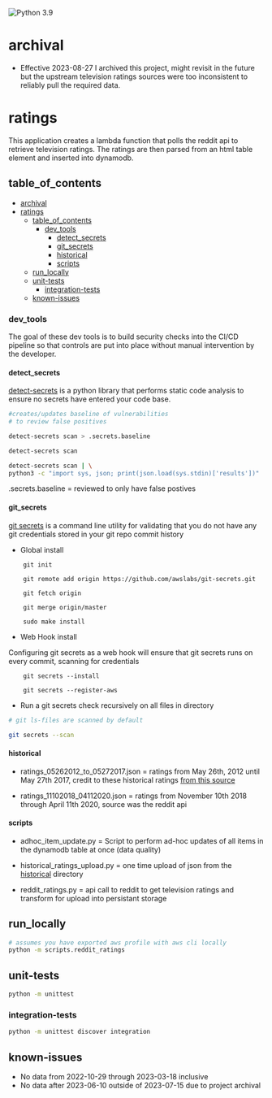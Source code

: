 ![Python 3.9](https://img.shields.io/badge/python-3.9-blue.svg)

# archival
- Effective 2023-08-27 I archived this project, might revisit in the future but the upstream television ratings sources were too inconsistent to reliably pull the required data.
  

# ratings

This application creates a lambda function that polls the reddit api to retrieve television ratings. The ratings are then parsed from an html table element and inserted into dynamodb. 


## table_of_contents


- [archival](#archival)
- [ratings](#ratings)
  - [table\_of\_contents](#table_of_contents)
    - [dev\_tools](#dev_tools)
      - [detect\_secrets](#detect_secrets)
      - [git\_secrets](#git_secrets)
      - [historical](#historical)
      - [scripts](#scripts)
  - [run\_locally](#run_locally)
  - [unit-tests](#unit-tests)
    - [integration-tests](#integration-tests)
  - [known-issues](#known-issues)





### dev_tools

The goal of these dev tools is to build security checks into the CI/CD pipeline so that controls are put into place without manual intervention by the developer.



#### detect_secrets
[detect-secrets](https://github.com/Yelp/detect-secrets) is a python library that performs static code analysis to ensure no secrets have entered your code base.


```bash
#creates/updates baseline of vulnerabilities 
# to review false positives

detect-secrets scan > .secrets.baseline
```

```bash
detect-secrets scan

detect-secrets scan | \
python3 -c "import sys, json; print(json.load(sys.stdin)['results'])"
```


.secrets.baseline = reviewed to only have false postives 

#### git_secrets

[git secrets](https://github.com/awslabs/git-secrets.git) is a command line utility for validating that you do not have any git credentials stored in your git repo commit history



- Global install

```
    git init

    git remote add origin https://github.com/awslabs/git-secrets.git

    git fetch origin

    git merge origin/master

    sudo make install
```

- Web Hook install

Configuring git secrets as a web hook will ensure that git secrets runs on every commit, scanning for credentials
```
    git secrets --install

    git secrets --register-aws
```



- Run a git secrets check recursively on all files in directory

```bash
# git ls-files are scanned by default

git secrets --scan 
```






#### historical
- ratings_05262012_to_05272017.json = ratings from May 26th, 2012 until May 27th 2017, credit to these historical ratings [from this source](https://github.com/FOSSforlife/toonami_ratings)
  
- ratings_11102018_04112020.json = ratings from November 10th 2018 through April 11th 2020, source was the reddit api


#### scripts
- adhoc_item_update.py = Script to perform ad-hoc updates of all items in 
  the dynamodb table at once (data quality)
  
- historical_ratings_upload.py = one time upload of json from the [historical](#historical) directory

- reddit_ratings.py = api call to reddit to get television ratings and transform for upload into persistant storage


## run_locally


```bash
# assumes you have exported aws profile with aws cli locally
python -m scripts.reddit_ratings
```


## unit-tests
```bash
python -m unittest
```

### integration-tests

```bash
python -m unittest discover integration
```


## known-issues
- No data from 2022-10-29 through 2023-03-18 inclusive
- No data after 2023-06-10 outside of 2023-07-15 due to project archival